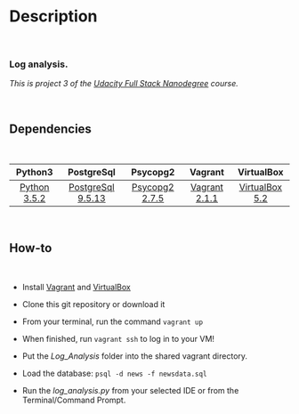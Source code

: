 
# Description

&nbsp;

### Log analysis.
*This is project 3 of the [Udacity Full Stack Nanodegree](https://www.udacity.com/course/full-stack-web-developer-nanodegree--nd004) course.*

&nbsp;


## Dependencies

&nbsp;

| Python3 | PostgreSql | Psycopg2 | Vagrant | VirtualBox |
|:------------:|:------------:|:------------:| :------------:|:------------:|
| [Python 3.5.2](https://www.python.org/downloads/) | [PostgreSql 9.5.13](https://www.postgresql.org) | [Psycopg2 2.7.5](http://initd.org/psycopg/download/) | [Vagrant 2.1.1](https://www.vagrantup.com/) | [VirtualBox 5.2](https://www.virtualbox.org/) |

&nbsp;

## How-to

&nbsp;


- Install [Vagrant](https://www.vagrantup.com/) and [VirtualBox](https://www.virtualbox.org/)<br>

- Clone this git repository or download it

- From your terminal, run the command `vagrant up`

-  When finished, run `vagrant ssh` to log in to your VM!

- Put the *Log_Analysis* folder into the shared vagrant directory.

- Load the database:
     `psql -d news -f newsdata.sql `

-  Run the *log_analysis.py* from your selected IDE or from the Terminal/Command Prompt.

&nbsp;
